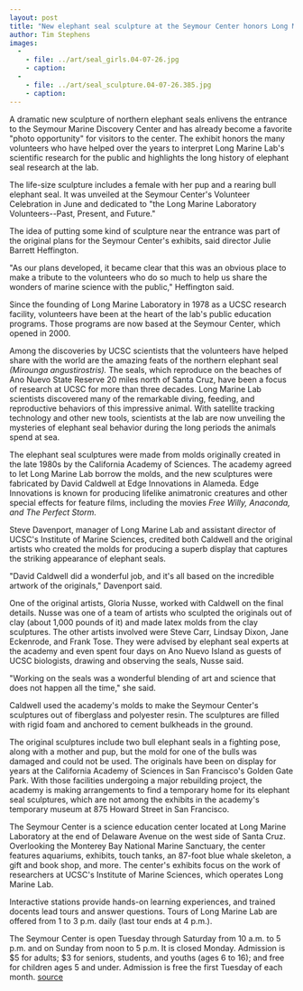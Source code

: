 ```yaml
---
layout: post
title: "New elephant seal sculpture at the Seymour Center honors Long Marine Lab volunteers"
author: Tim Stephens 
images:
  -
    - file: ../art/seal_girls.04-07-26.jpg
    - caption: 
  -
    - file: ../art/seal_sculpture.04-07-26.385.jpg
    - caption: 
---
```


A dramatic new sculpture of northern elephant seals enlivens the entrance to the Seymour Marine Discovery Center and has already become a favorite "photo opportunity" for visitors to the center. The exhibit honors the many volunteers who have helped over the years to interpret Long Marine Lab's scientific research for the public and highlights the long history of elephant seal research at the lab.

The life-size sculpture includes a female with her pup and a rearing bull elephant seal. It was unveiled at the Seymour Center's Volunteer Celebration in June and dedicated to "the Long Marine Laboratory Volunteers--Past, Present, and Future."

The idea of putting some kind of sculpture near the entrance was part of the original plans for the Seymour Center's exhibits, said director Julie Barrett Heffington.

"As our plans developed, it became clear that this was an obvious place to make a tribute to the volunteers who do so much to help us share the wonders of marine science with the public," Heffington said.

Since the founding of Long Marine Laboratory in 1978 as a UCSC research facility, volunteers have been at the heart of the lab's public education programs. Those programs are now based at the Seymour Center, which opened in 2000.

Among the discoveries by UCSC scientists that the volunteers have helped share with the world are the amazing feats of the northern elephant seal _(Mirounga angustirostris)._ The seals, which reproduce on the beaches of Ano Nuevo State Reserve 20 miles north of Santa Cruz, have been a focus of research at UCSC for more than three decades. Long Marine Lab scientists discovered many of the remarkable diving, feeding, and reproductive behaviors of this impressive animal. With satellite tracking technology and other new tools, scientists at the lab are now unveiling the mysteries of elephant seal behavior during the long periods the animals spend at sea.

The elephant seal sculptures were made from molds originally created in the late 1980s by the California Academy of Sciences. The academy agreed to let Long Marine Lab borrow the molds, and the new sculptures were fabricated by David Caldwell at Edge Innovations in Alameda. Edge Innovations is known for producing lifelike animatronic creatures and other special effects for feature films, including the movies _Free Willy, Anaconda, _and_ The Perfect Storm._

Steve Davenport, manager of Long Marine Lab and assistant director of UCSC's Institute of Marine Sciences, credited both Caldwell and the original artists who created the molds for producing a superb display that captures the striking appearance of elephant seals.

"David Caldwell did a wonderful job, and it's all based on the incredible artwork of the originals," Davenport said.

One of the original artists, Gloria Nusse, worked with Caldwell on the final details. Nusse was one of a team of artists who sculpted the originals out of clay (about 1,000 pounds of it) and made latex molds from the clay sculptures. The other artists involved were Steve Carr, Lindsay Dixon, Jane Eckenrode, and Frank Tose. They were advised by elephant seal experts at the academy and even spent four days on Ano Nuevo Island as guests of UCSC biologists, drawing and observing the seals, Nusse said.

"Working on the seals was a wonderful blending of art and science that does not happen all the time," she said.

Caldwell used the academy's molds to make the Seymour Center's sculptures out of fiberglass and polyester resin. The sculptures are filled with rigid foam and anchored to cement bulkheads in the ground.

The original sculptures include two bull elephant seals in a fighting pose, along with a mother and pup, but the mold for one of the bulls was damaged and could not be used. The originals have been on display for years at the California Academy of Sciences in San Francisco's Golden Gate Park. With those facilities undergoing a major rebuilding project, the academy is making arrangements to find a temporary home for its elephant seal sculptures, which are not among the exhibits in the academy's temporary museum at 875 Howard Street in San Francisco.

The Seymour Center is a science education center located at Long Marine Laboratory at the end of Delaware Avenue on the west side of Santa Cruz. Overlooking the Monterey Bay National Marine Sanctuary, the center features aquariums, exhibits, touch tanks, an 87-foot blue whale skeleton, a gift and book shop, and more. The center's exhibits focus on the work of researchers at UCSC's Institute of Marine Sciences, which operates Long Marine Lab.

Interactive stations provide hands-on learning experiences, and trained docents lead tours and answer questions. Tours of Long Marine Lab are offered from 1 to 3 p.m. daily (last tour ends at 4 p.m.).

The Seymour Center is open Tuesday through Saturday from 10 a.m. to 5 p.m. and on Sunday from noon to 5 p.m. It is closed Monday. Admission is $5 for adults; $3 for seniors, students, and youths (ages 6 to 16); and free for children ages 5 and under. Admission is free the first Tuesday of each month.
[source](http://www1.ucsc.edu/currents/04-05/07-26/seals.html "Permalink to seals")
